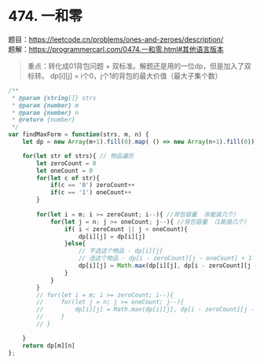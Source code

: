 # 474. 一和零

题目：https://leetcode.cn/problems/ones-and-zeroes/description/      
题解：https://programmercarl.com/0474.一和零.html#其他语言版本      

> 重点：转化成01背包问题 + 双标准。解题还是用的一位dp，但是加入了双标转。 dp[i][j] = i个0，j个1的背包的最大价值（最大子集个数）

```js
/**
 * @param {string[]} strs
 * @param {number} m
 * @param {number} n
 * @return {number}
 */
var findMaxForm = function(strs, m, n) {
    let dp = new Array(m+1).fill(0).map( () => new Array(n+1).fill(0))

    for(let str of strs){ // 物品遍历 
        let zeroCount = 0 
        let oneCount = 0 
        for(let c of str){
            if(c == '0') zeroCount++
            if(c == '1') oneCount++
        }
        
        for(let i = m; i >= zeroCount; i--){ //背包容量 （0能装几个）
            for(let j = n; j >= oneCount; j--){ //背包容量 （1能装几个）
                if( i < zeroCount || j < oneCount){
                    dp[i][j] = dp[i][j] 
                }else{
                    // 不选这个物品 - dp[i][j]
                    // 选这个物品 - dp[i - zeroCount][j - oneCount] + 1
                    dp[i][j] = Math.max(dp[i][j], dp[i - zeroCount][j - oneCount] + 1)
                }
            }
        }
        // for(let i = m; i >= zeroCount; i--){
        //     for(let j = n; j >= oneCount; j--){
        //         dp[i][j] = Math.max(dp[i][j], dp[i - zeroCount][j - oneCount] + 1)
        //     }
        // }

    }
    return dp[m][n]
};
```